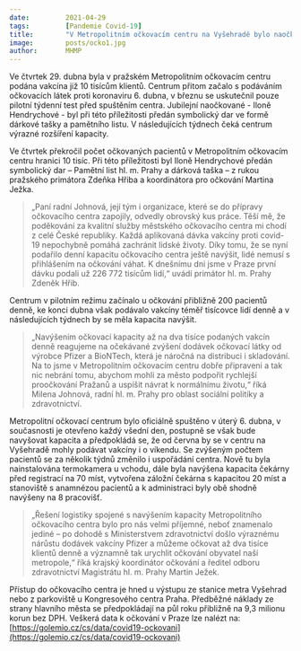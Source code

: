 ```yaml
---
date:         2021-04-29
tags:         [Pandemie Covid-19]
title:        "V Metropolitním očkovacím centru na Vyšehradě bylo naočkováno již 10 tisíc lidí"
image: 	      posts/ocko1.jpg
author:       MHMP
---
```


Ve čtvrtek 29. dubna byla v pražském Metropolitním očkovacím centru podána vakcína již 10 tisícům klientů. Centrum přitom začalo s podáváním očkovacích látek proti koronaviru 6. dubna, v březnu se uskutečnil pouze pilotní týdenní test před spuštěním centra. Jubilejní naočkované - Iloně Hendrychové - byl při této příležitosti předán symbolický dar ve formě dárkové tašky a pamětního listu. V následujících týdnech čeká centrum výrazné rozšíření kapacity.

Ve čtvrtek překročil počet očkovaných pacientů v Metropolitním očkovacím centru hranici 10 tisíc. Při této příležitosti byl Iloně Hendrychové předán symbolický dar – Pamětní list hl. m. Prahy a dárková taška – z rukou pražského primátora Zdeňka Hřiba a koordinátora pro očkování Martina Ježka.

> „Paní radní Johnová, její tým i organizace, které se do přípravy očkovacího centra zapojily, odvedly obrovský kus práce. Těší mě, že poděkování za kvalitní služby městského očkovacího centra mi chodí z celé České republiky. Každá aplikovaná dávka vakcíny proti covid-19 nepochybně pomáhá zachránit lidské životy. Díky tomu, že se nyní podařilo denní kapacitu očkovacího centra ještě navýšit, lidé nemusí s přihlášením na očkování váhat.  K dnešnímu dni jsme v Praze první dávku podali už 226 772 tisícům lidí,“ uvádí primátor hl. m. Prahy Zdeněk Hřib. 

Centrum v pilotním režimu začínalo u očkování přibližně 200 pacientů denně, ke konci dubna však podávalo vakcíny téměř tisícovce lidí denně a v následujících týdnech by se měla kapacita navýšit.

> „Navýšením očkovací kapacity až na dva tisíce podaných vakcín denně reagujeme na očekávané zvýšení dodávek očkovací látky od výrobce Pfizer a BioNTech, která je náročná na distribuci i skladování. Na to jsme v Metropolitním očkovacím centru dobře připraveni a tak nic nebrání tomu, abychom mohli za město podpořit rychlejší proočkování Pražanů a uspíšit návrat k normálnímu životu,“ říká Milena Johnová, radní hl. m. Prahy pro oblast sociální politiky a zdravotnictví.

Metropolitní očkovací centrum bylo oficiálně spuštěno v úterý 6. dubna, v současnosti je otevřeno každý všední den, postupně se však bude navyšovat kapacita a předpokládá se, že od června by se v centru na Vyšehradě mohly podávat vakcíny i o víkendu. Se zvýšeným počtem pacientů se za několik týdnů změnilo i uspořádání centra. Nově tu byla nainstalována termokamera u vchodu, dále byla navýšena kapacita čekárny před registrací na 70 míst, vytvořena záložní čekárna s kapacitou 20 míst a stanoviště s anamnézou pacientů a k administraci byly obě shodně navýšeny na 8 pracovišť.

> „Řešení logistiky spojené s navýšením kapacity Metropolitního očkovacího centra bylo pro nás velmi příjemné, neboť znamenalo jediné – po dohodě s Ministerstvem zdravotnictví došlo výraznému nárůstu dodávek vakcíny Pfizer  a můžeme očkovat až dva tisíce klientů denně a významně tak urychlit očkování obyvatel naší metropole,“ říká krajský koordinátor očkování a ředitel odboru zdravotnictví Magistrátu hl. m. Prahy Martin Ježek.

Přístup do očkovacího centra je hned u výstupu ze stanice metra Vyšehrad nebo z parkoviště u Kongresového centra Praha. Předběžné náklady ze strany hlavního města se předpokládají na půl roku přibližně na 9,3 milionu korun bez DPH. Veškerá data k očkování v Praze lze nalézt na: [https://golemio.cz/cs/data/covid19-ockovani](https://golemio.cz/cs/data/covid19-ockovani)

 

